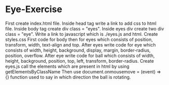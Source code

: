 # Eye-Exercise

First create index.html file.
Inside head tag write a link to add css to html file.
Inside body tag create div class = "eyes".
Inside eyes div create two div class = "eye".
Write a link to javascript which is ./eyes.js and html.
Create styles.css
First code for body then for eyes which consists of position, transform, width, text-align and top.
After eyes write code for eye which consists of width, height, background, display, margin, border-radius, position, overflow.
After eye write code for ball which consists of width, height, background, position, top, left, transform, border-radius.
Create eyes.js
call the elements which are present in html by using getElementsByClassName
Then use document.onmousemove = (event) => {} function used to say in which direction the ball is rotating.  
